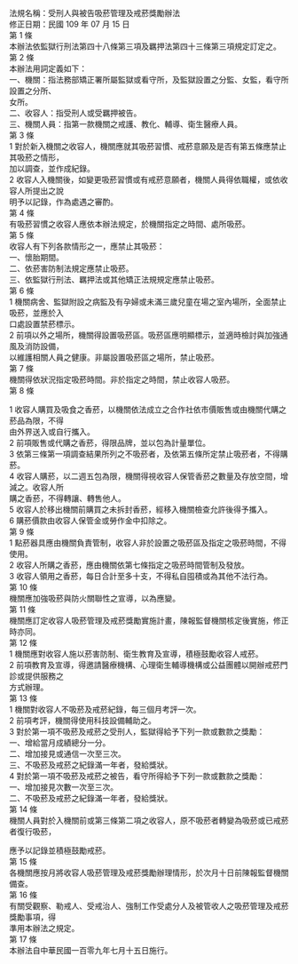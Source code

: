 法規名稱：受刑人與被告吸菸管理及戒菸獎勵辦法  
修正日期：民國 109 年 07 月 15 日  
第 1 條  
本辦法依監獄行刑法第四十八條第三項及羈押法第四十三條第三項規定訂定之。  
第 2 條  
本辦法用詞定義如下：  
一、機關：指法務部矯正署所屬監獄或看守所，及監獄設置之分監、女監，看守所設置之分所、  
女所。  
二、收容人：指受刑人或受羈押被告。  
三、機關人員：指第一款機關之戒護、教化、輔導、衛生醫療人員。  
第 3 條  
1 對於新入機關之收容人，機關應就其吸菸習慣、戒菸意願及是否有第五條應禁止其吸菸之情形，  
加以調查，並作成紀錄。  
2 收容人入機關後，如變更吸菸習慣或有戒菸意願者，機關人員得依職權，或依收容人所提出之說  
明予以記錄，作為處遇之審酌。  
第 4 條  
有吸菸習慣之收容人應依本辦法規定，於機關指定之時間、處所吸菸。  
第 5 條  
收容人有下列各款情形之一，應禁止其吸菸：  
一、懷胎期間。  
二、依菸害防制法規定應禁止吸菸。  
三、依監獄行刑法、羈押法或其他矯正法規規定應禁止吸菸。  
第 6 條  
1 機關病舍、監獄附設之病監及有孕婦或未滿三歲兒童在場之室內場所，全面禁止吸菸，並應於入  
口處設置禁菸標示。  
2 前項以外之場所，機關得設置吸菸區。吸菸區應明顯標示，並適時檢討與加強通風及消防設備，  
以維護相關人員之健康。非屬設置吸菸區之場所，禁止吸菸。  
第 7 條  
機關得依狀況指定吸菸時間。非於指定之時間，禁止收容人吸菸。  
第 8 條  


1 收容人購買及吸食之香菸，以機關依法成立之合作社依市價販售或由機關代購之菸品為限，不得  
由外界送入或自行攜入。  
2 前項販售或代購之香菸，得限品牌，並以包為計量單位。  
3 依第三條第一項調查結果所列之不吸菸者，及依第五條所定禁止吸菸者，不得購菸。  
4 收容人購菸，以二週五包為限，機關得視收容人保管香菸之數量及存放空間，增減之。收容人所  
購之香菸，不得轉讓、轉售他人。  
5 收容人於移出機關前購買之未拆封香菸，經移入機關檢查允許後得予攜入。  
6 購菸價款由收容人保管金或勞作金中扣除之。  
第 9 條  
1 點菸器具應由機關負責管制，收容人非於設置之吸菸區及指定之吸菸時間，不得使用。  
2 收容人所購之香菸，應由機關依第七條指定之吸菸時間管制及發放。  
3 收容人領用之香菸，每日合計至多十支，不得私自囤積或為其他不法行為。  
第 10 條  
機關應加強吸菸與防火關聯性之宣導，以為應變。  
第 11 條  
機關應訂定收容人吸菸管理及戒菸獎勵實施計畫，陳報監督機關核定後實施，修正時亦同。  
第 12 條  
1 機關應對收容人施以菸害防制、衛生教育及宣導，積極鼓勵收容人戒菸。  
2 前項教育及宣導，得邀請醫療機構、心理衛生輔導機構或公益團體以開辦戒菸門診或提供服務之  
方式辦理。  
第 13 條  
1 機關對收容人不吸菸及戒菸紀錄，每三個月考評一次。  
2 前項考評，機關得使用科技設備輔助之。  
3 對於第一項不吸菸及戒菸之受刑人，監獄得給予下列一款或數款之獎勵：  
一、增給當月成績總分一分。  
二、增加接見或通信一次至三次。  
三、不吸菸及戒菸之紀錄滿一年者，發給獎狀。  
4 對於第一項不吸菸及戒菸之被告，看守所得給予下列一款或數款之獎勵：  
一、增加接見次數一次至三次。  
二、不吸菸及戒菸之紀錄滿一年者，發給獎狀。  
第 14 條  
機關人員對於入機關前或第三條第二項之收容人，原不吸菸者轉變為吸菸或已戒菸者復行吸菸，  


應予以記錄並積極鼓勵戒菸。  
第 15 條  
各機關應按月將收容人吸菸管理及戒菸獎勵辦理情形，於次月十日前陳報監督機關備查。  
第 16 條  
有關受觀察、勒戒人、受戒治人、強制工作受處分人及被管收人之吸菸管理及戒菸獎勵事項，得  
準用本辦法之規定。  
第 17 條  
本辦法自中華民國一百零九年七月十五日施行。  


